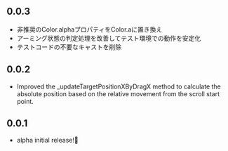 ## 0.0.3

* 非推奨のColor.alphaプロパティをColor.aに置き換え
* アーミング状態の判定処理を改善してテスト環境での動作を安定化
* テストコードの不要なキャストを削除

## 0.0.2

* Improved the _updateTargetPositionXByDragX method to calculate the absolute position based on the relative movement from the scroll start point.

## 0.0.1

* alpha initial release!🙌
